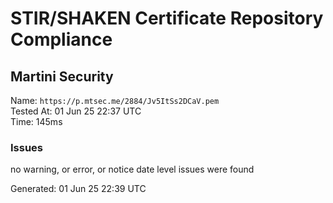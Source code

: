 # STIR/SHAKEN Certificate Repository Compliance

## Martini Security

Name: `https://p.mtsec.me/2884/Jv5ItSs2DCaV.pem`\
Tested At: 01 Jun 25 22:37 UTC\
Time: 145ms

### Issues

no warning, or error, or notice date level issues were found

Generated: 01 Jun 25 22:39 UTC